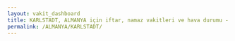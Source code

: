 ```yaml
---
layout: vakit_dashboard
title: KARLSTADT, ALMANYA için iftar, namaz vakitleri ve hava durumu - ilçe/eyalet seç
permalink: /ALMANYA/KARLSTADT/
---
```


<script type="text/javascript">
  var GLOBAL_COUNTRY = 'ALMANYA';
  var GLOBAL_CITY = 'KARLSTADT';
  var GLOBAL_STATE = '';
  var lat = 72;
  var lon = 21;
</script>
